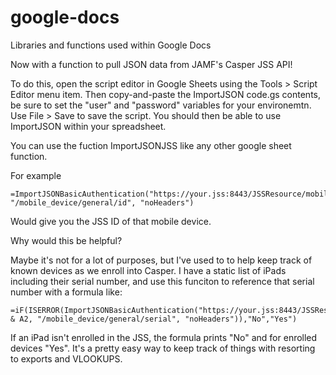 google-docs
===========

Libraries and functions used within Google Docs

Now with a function to pull JSON data from JAMF's Casper JSS API!

To do this, open the script editor in Google Sheets using the Tools > Script Editor menu item. Then copy-and-paste the ImportJSON code.gs contents, be sure to set the "user" and "password" variables for your environemtn. Use File > Save to save the script. You should then be able to use ImportJSON within your spreadsheet.

You can use the fuction ImportJSONJSS like any other google sheet function.

For example
```
=ImportJSONBasicAuthentication("https://your.jss:8443/JSSResource/mobiledevices/serialnumber/YOURSERIALHERE", "/mobile_device/general/id", "noHeaders")
```
Would give you the JSS ID of that mobile device.

Why would this be helpful?

Maybe it's not for a lot of purposes, but I've used to to help keep track of known devices as we enroll into Casper. I have a static list of iPads including their serial number, and use this funciton to reference that serial number with a formula like:
```
=iF(ISERROR(ImportJSONBasicAuthentication("https://your.jss:8443/JSSResource/mobiledevices/serialnumber/" & A2, "/mobile_device/general/serial", "noHeaders")),"No","Yes")
```
If an iPad isn't enrolled in the JSS, the formula prints "No" and for enrolled devices "Yes". It's a pretty easy way to keep track of things with resorting to exports and VLOOKUPS.
